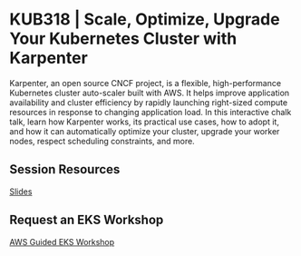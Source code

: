 # KUB318 | Scale, Optimize, Upgrade Your Kubernetes Cluster with Karpenter
Karpenter, an open source CNCF project, is a flexible, high-performance Kubernetes cluster auto-scaler built with AWS. It helps improve application availability and cluster efficiency by rapidly launching right-sized compute resources in response to changing application load. In this interactive chalk talk, learn how Karpenter works, its practical use cases, how to adopt it, and how it can automatically optimize your cluster, upgrade your worker nodes, respect scheduling constraints, and more. 

## Session Resources 
[Slides](https://reinvent.awsevents.com/content/dam/reinvent/2024/slides/kub/KUB318_Scale-optimize-upgrade-Your-Kubernetes-cluster-with-Karpenter.pdf)

## Request an EKS Workshop
[AWS Guided EKS Workshop](https://pages.awscloud.com/NAMER-other-PT-eks-workshop-2024-reg.html?trk=93273282-cba3-45ac-932f-841b45264eee&sc_channel=el)
